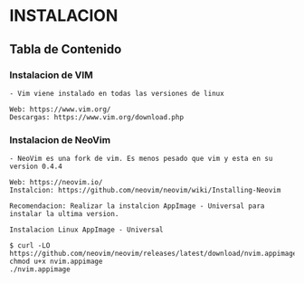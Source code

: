 
# INSTALACION

## Tabla de Contenido


### Instalacion de VIM
	- Vim viene instalado en todas las versiones de linux

	Web: https://www.vim.org/
	Descargas: https://www.vim.org/download.php


### Instalacion de NeoVim
	- NeoVim es una fork de vim. Es menos pesado que vim y esta en su version 0.4.4

	Web: https://neovim.io/
	Instalcion: https://github.com/neovim/neovim/wiki/Installing-Neovim

	Recomendacion: Realizar la instalcion AppImage - Universal para instalar la ultima version.

	Instalacion Linux AppImage - Universal

	$ curl -LO https://github.com/neovim/neovim/releases/latest/download/nvim.appimage
	chmod u+x nvim.appimage
	./nvim.appimage




